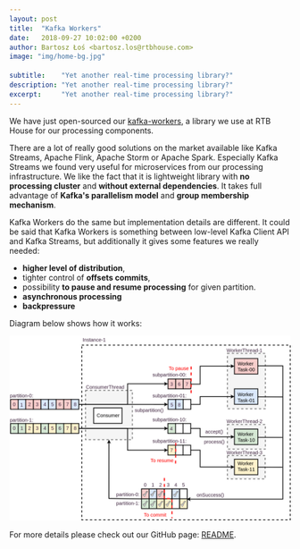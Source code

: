 ```yaml
---
layout: post
title:  "Kafka Workers"
date:   2018-09-27 10:02:00 +0200
author: Bartosz Łoś <bartosz.los@rtbhouse.com>
image: "img/home-bg.jpg"

subtitle:    "Yet another real-time processing library?"
description: "Yet another real-time processing library?"
excerpt:     "Yet another real-time processing library?"
---
```


We have just open-sourced our <a href="https://github.com/RTBHOUSE/kafka-workers">kafka-workers</a>, a library we use at RTB House for our processing components.

There are a lot of really good solutions on the market available like Kafka Streams, Apache Flink, Apache Storm or Apache Spark. Especially Kafka Streams we found very useful for microservices from our processing infrastructure. We like the fact that it is lightweight library with **no processing cluster** and **without external dependencies**. It takes full advantage of **Kafka's parallelism model** and **group membership mechanism**.

Kafka Workers do the same but implementation details are different. It could be said that Kafka Workers is something between low-level Kafka Client API and Kafka Streams, but additionally it gives some features we really needed:
- **higher level of distribution**,
- tighter control of **offsets commits**,
- possibility **to pause and resume processing** for given partition.
- **asynchronous processing**
- **backpressure**

Diagram below shows how it works:

![image alt <>](/pics/workers-arch.png)

For more details please check out our GitHub page: <a href="https://github.com/RTBHOUSE/kafka-workers">README</a>.
